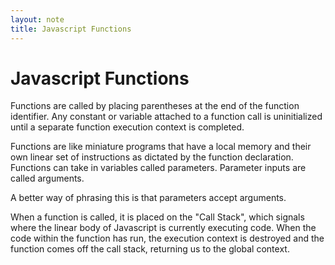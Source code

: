 ```yaml
---
layout: note
title: Javascript Functions
---
```

# Javascript Functions
Functions are called by placing parentheses at the end of the function identifier. Any constant or variable attached to a function call is uninitialized until a separate function execution context is completed. 

Functions are like miniature programs that have a local memory and their own linear set of instructions as dictated by the function declaration. Functions can take in variables called parameters. Parameter inputs are called arguments. 

A better way of phrasing this is that parameters accept arguments.

When a function is called, it is placed on the "Call Stack", which signals where the linear body of Javascript is currently executing code. When the code within the function has run, the execution context is destroyed and the function comes off the call stack, returning us to the global context.